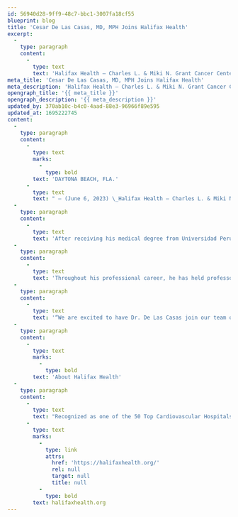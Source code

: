 ```yaml
---
id: 56940d28-9ff9-48c7-bbc1-3007fa18cf55
blueprint: blog
title: 'Cesar De Las Casas, MD, MPH Joins Halifax Health'
excerpt:
  -
    type: paragraph
    content:
      -
        type: text
        text: 'Halifax Health – Charles L. & Miki N. Grant Cancer Center for Hope proudly welcomes Cesar De Las Casas, MD, MPH as medical oncologist/hematologist. He has an extensive leadership background and has deep service in veteran healthcare.'
meta_title: 'Cesar De Las Casas, MD, MPH Joins Halifax Health'
meta_description: 'Halifax Health – Charles L. & Miki N. Grant Cancer Center for Hope proudly welcomes Cesar De Las Casas, MD, MPH as medical oncologist/hematologist.'
opengraph_title: '{{ meta_title }}'
opengraph_description: '{{ meta_description }}'
updated_by: 370ab10c-b4c0-4aad-88e3-96966f89e595
updated_at: 1695222745
content:
  -
    type: paragraph
    content:
      -
        type: text
        marks:
          -
            type: bold
        text: 'DAYTONA BEACH, FLA.'
      -
        type: text
        text: " – (June 6, 2023) \_Halifax Health – Charles L. & Miki N. Grant Cancer Center for Hope proudly welcomes Cesar De Las Casas, MD, MPH as medical oncologist/hematologist. He has an extensive leadership background and has deep service in veteran healthcare."
  -
    type: paragraph
    content:
      -
        type: text
        text: 'After receiving his medical degree from Universidad Peruana – Cayetano Heredia in Lima, Peru, Dr. De Las Casas completed an Internal Medicine internship and residency at Baylor College of Medicine in Houston, Texas. He then completed a Medical Oncology and Hematology Fellowship at The University of Texas M.D. Anderson Cancer Center in Houston, Texas while earning a Master’s degree in Public Health.'
  -
    type: paragraph
    content:
      -
        type: text
        text: 'Throughout his professional career, he has held professorships at MD Anderson Cancer Center and The University of Texas Health Science Center. He has also served as a director or chief of oncology at a number of recognized medical facilities including Audie L. Murphy Memorial Veterans Hospital.'
  -
    type: paragraph
    content:
      -
        type: text
        text: '“We are excited to have Dr. De Las Casas join our team of dedicated providers,” said Julie Roth, MBA, Service Line Administrator for Halifax Health – Cancer Center for Hope. “With his depth of knowledge in the advances in oncology & hematology along with his teaching credentials, he will provide patients in east central Florida outstanding cancer care.”'
  -
    type: paragraph
    content:
      -
        type: text
        marks:
          -
            type: bold
        text: 'About Halifax Health'
  -
    type: paragraph
    content:
      -
        type: text
        text: "Recognized as one of the 50 Top Cardiovascular Hospitals™ in the United States by IBM Watson Health™, Halifax Health serves Volusia and Flagler counties, providing a continuum of health care services through a network of organizations including a tertiary hospital, two community hospitals, an urgent care, psychiatric services, a cancer treatment center with five outreach locations, the area’s largest hospice, a center for inpatient rehabilitation, outpatient rehabilitation clinics, primary care walk-in clinics, a clinic specializing in women’s health, a pediatric care community clinic, three children’s medical practices, a home health care agency and an exclusive provider organization. Halifax Health offers the area’s only Level II Trauma Center, Thrombectomy-Capable Stroke Center (TSC), Center for Transplant Services, Pediatric Intensive Care Unit, Pediatric Emergency Department, Child and Adolescent Behavioral Services, complete Neurosurgical Services, OB Emergency Department and Level III Neonatal Intensive Care Unit that cares for babies born earlier than 28 weeks. For more information, visit\_"
      -
        type: text
        marks:
          -
            type: link
            attrs:
              href: 'https://halifaxhealth.org/'
              rel: null
              target: null
              title: null
          -
            type: bold
        text: halifaxhealth.org
---
```

